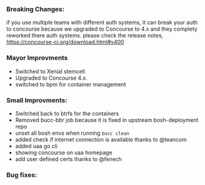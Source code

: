 ### Breaking Changes:
if you use multiple teams with different auth systems, it can break your auth to concourse
because we upgraded to Concourse to 4.x and they complety reworked there auth systems.
please check the release notes, https://concourse-ci.org/download.html#v400

### Mayor Improvments
- Switched to Xenial stemcell
- Upgraded to Concourse 4.x.
- switched to bpm for container management

### Small Improvments:
- Switched back to btrfs for the containers
- Removed bucc-bbr job because it is fixed in upstream bosh-deployment repo
- unset all bosh envs when running `bucc clean`
- added check if internet connection is available thanks to @teancom
- added uaa go cli
- showing concourse on uaa homepage
- add user defined certs thanks to @fenech

### Bug fixes:

